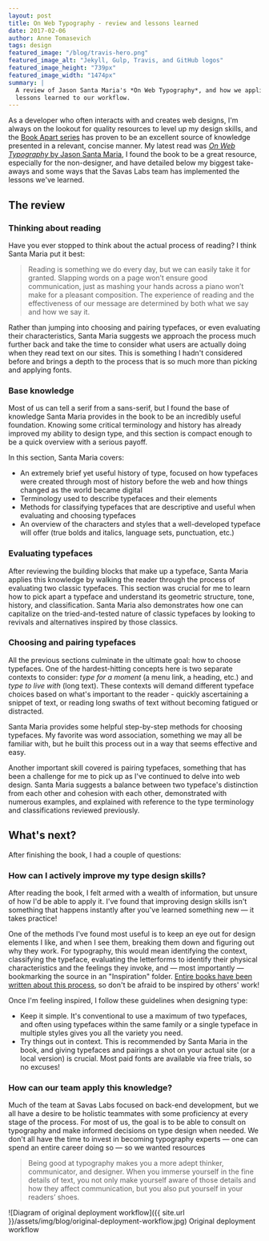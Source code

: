 ```yaml
---
layout: post
title: On Web Typography - review and lessons learned
date: 2017-02-06
author: Anne Tomasevich
tags: design
featured_image: "/blog/travis-hero.png"
featured_image_alt: "Jekyll, Gulp, Travis, and GitHub logos"
featured_image_height: "739px"
featured_image_width: "1474px"
summary: |
  A review of Jason Santa Maria's *On Web Typography*, and how we applied the
  lessons learned to our workflow.
---
```


As a developer who often interacts with and creates web designs, I'm always on
the lookout for quality resources to level up my design skills, and the [Book
Apart series](https://abookapart.com/) has proven to be an excellent source of
knowledge presented in a relevant, concise manner. My latest read was [*On Web
Typography* by Jason Santa Maria](https://abookapart.com/products/on-web-typography),
I found the book to be a great resource, especially for the non-designer, and
have detailed below my biggest take-aways and some ways that the Savas Labs team
has implemented the lessons we've learned.

## The review

### Thinking about reading

Have you ever stopped to think about the actual process of reading? I think
Santa Maria put it best:

> Reading is something we do every day, but we can easily take it for granted. Slapping words on a page won’t ensure good communication, just as mashing your hands across a piano won’t make for a pleasant composition. The experience of reading and the effectiveness of our message are determined by both what we say and how we say it.

Rather than jumping into choosing and pairing typefaces, or even evaluating
their characteristics, Santa Maria suggests we approach the process much further
back and take the time to consider what users are actually doing when they read
text on our sites. This is something I hadn't considered before and brings a
depth to the process that is so much more than picking and applying fonts.

### Base knowledge

Most of us can tell a serif from a sans-serif, but I found the base of knowledge
Santa Maria provides in the book to be an incredibly useful foundation. Knowing
some critical terminology and history has already improved my ability to design
type, and this section is compact enough to be a quick overview with a serious
payoff.

In this section, Santa Maria covers:

- An extremely brief yet useful history of type, focused on how typefaces were
created through most of history before the web and how things changed as the
world became digital
- Terminology used to describe typefaces and their elements
- Methods for classifying typefaces that are descriptive and useful when
evaluating and choosing typefaces
- An overview of the characters and styles that a well-developed typeface will
offer (true bolds and italics, language sets, punctuation, etc.)

### Evaluating typefaces

After reviewing the building blocks that make up a typeface, Santa Maria applies
this knowledge by walking the reader through the process of evaluating two
classic typefaces. This section was crucial for me to learn how to pick apart a
typeface and understand its geometric structure, tone, history, and classification.
Santa Maria also demonstrates how one can capitalize on the tried-and-tested
nature of classic typefaces by looking to revivals and alternatives inspired by
those classics.

### Choosing and pairing typefaces

All the previous sections culminate in the ultimate goal: how to choose
typefaces. One of the hardest-hitting concepts here is two separate contexts to
consider: *type for a moment* (a menu link, a heading, etc.) and *type to live
with* (long text). These contexts will demand different typeface choices based
on what's important to the reader - quickly ascertaining a snippet of text, or
reading long swaths of text without becoming fatigued or distracted.

Santa Maria provides some helpful step-by-step methods for choosing typefaces.
My favorite was word association, something we may all be familiar with, but he
built this process out in a way that seems effective and easy.

Another important skill covered is pairing typefaces, something that has been a
challenge for me to pick up as I've continued to delve into web design. Santa
Maria suggests a balance between two typeface's distinction from each other and
cohesion with each other, demonstrated with numerous examples, and explained with
reference to the type terminology and classifications reviewed previously.

## What's next?

After finishing the book, I had a couple of questions:

### How can I actively improve my type design skills?

After reading the book, I felt armed with a wealth of information, but unsure of
how I'd be able to apply it. I've found that improving design skills isn't
something that happens instantly after you've learned something new — it
takes practice!

One of the methods I've found most useful is to keep an eye out for
design elements I like, and when I see them, breaking them down and figuring out
why they work. For typography, this would mean identifying the context,
classifying the typeface, evaluating the letterforms to identify their physical
characteristics and the feelings they invoke, and — most importantly —
bookmarking the source in an "Inspiration" folder. [Entire books have been
written about this process](http://austinkleon.com/steal/), so don't be afraid
to be inspired by others' work!

Once I'm feeling inspired, I follow these guidelines when designing type:

- Keep it simple. It's conventional to use a maximum of two typefaces, and often
using typefaces within the same family or a single typeface in multiple styles
gives you all the variety you need.
- Try things out in context. This is recommended by Santa Maria in the book, and
giving typefaces and pairings a shot on your actual site (or a local version) is
crucial. Most paid fonts are available via free trials, so no excuses!

### How can our team apply this knowledge?

Much of the team at Savas Labs focused on back-end development, but we all have
a desire to be holistic teammates with some proficiency at every stage of the
process. For most of us, the goal is to be able to consult on typography and
make informed decisions on type design when needed. We don't all have the time
to invest in becoming typography experts — one can spend an entire career
doing so — so we wanted resources


> Being good at typography makes you a more adept thinker, communicator, and designer. When you immerse yourself in the fine details of text, you not only make yourself aware of those details and how they affect communication, but you also put yourself in your readers’ shoes.


![Diagram of original deployment workflow]({{ site.url }}/assets/img/blog/original-deployment-workflow.jpg)
<span class="caption">Original deployment workflow</span>
